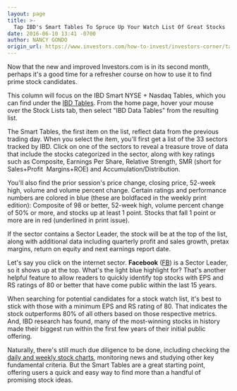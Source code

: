 ```yaml
---
layout: page
title: >-
  Tap IBD's Smart Tables To Spruce Up Your Watch List Of Great Stocks
date: 2016-06-10 13:41 -0700
author: NANCY GONDO
origin_url: https://www.investors.com/how-to-invest/investors-corner/tap-smart-tables-to-spruce-up-your-watch-list/
---
```


Now that the new and improved Investors.com is in its second month, perhaps it's a good time for a refresher course on how to use it to find prime stock candidates.

This column will focus on the IBD Smart NYSE + Nasdaq Tables, which you can find under the [IBD Tables](https://www.investors.com/ibd-data-tables/). From the home page, hover your mouse over the Stock Lists tab, then select "IBD Data Tables" from the resulting list.

The Smart Tables, the first item on the list, reflect data from the previous trading day. When you select the item, you'll first get a list of the 33 sectors tracked by IBD. Click on one of the sectors to reveal a treasure trove of data that include the stocks categorized in the sector, along with key ratings such as Composite, Earnings Per Share, Relative Strength, SMR (short for Sales+Profit  Margins+ROE) and Accumulation/Distribution.

You'll also find the prior session's price change, closing price, 52-week high, volume and volume percent change. Certain ratings and performance numbers are colored in blue (these are boldfaced in the weekly print edition): Composite of 98 or better, 52-week high, volume percent change of 50% or more, and stocks up at least 1 point. Stocks that fall 1 point or more are in red (underlined in print issue).

If the sector contains a Sector Leader, the stock will be at the top of the list, along with additional data including quarterly profit and sales growth, pretax margins, return on equity and next earnings report date.

Let's say you click on the internet sector. **Facebook** ([FB](https://research.investors.com/quote.aspx?symbol=FB)) is a Sector Leader, so it shows up at the top. What's the light blue highlight for? That's another helpful feature to allow readers to quickly identify top stocks with EPS and RS ratings of 80 or better that have come public within the last 15 years.

When searching for potential candidates for a stock watch list, it's best to stick with those with a minimum EPS and RS rating of 80. That indicates the stock outperforms 80% of all others based on those respective metrics. And, IBD research has found, many of the most-winning stocks in history made their biggest run within the first few years of their initial public offering.

Naturally, there's still much due diligence to be done, including checking the [daily and weekly stock charts](http://research.investors.com/stock-charts/nasdaq-nasdaq-composite-0ndqc.htm?cht=pvc&type=DAILY), monitoring news and studying other key fundamental criteria. But the Smart Tables are a great starting point, offering users a quick and easy way to find more than a handful of promising stock ideas.
